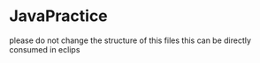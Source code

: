 # JavaPractice

please do not change the structure of this files this can be directly consumed in eclips 
